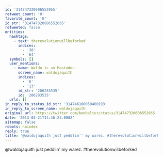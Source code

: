 ```yaml
---
id: '314747320606552065'
retweet_count: '0'
favorite_count: '0'
id_str: '314747320606552065'
retweeted: false
entities:
  hashtags:
    - text: therevolutionwillbeforked
      indices:
        - '38'
        - '64'
  symbols: []
  user_mentions:
    - name: Waldo is on Mastodon
      screen_name: waldojaquith
      indices:
        - '0'
        - '13'
      id_str: '206283535'
      id: '206283535'
  urls: []
in_reply_to_status_id_str: '314746160059400193'
in_reply_to_screen_name: waldojaquith
original_url: https://twitter.com/benbalter/status/314747320606552065
date: '2013-03-21T14:36:23.000Z'
sitemap: false
robots: noindex
reply: true
title: '@waldojaquith just peddlin'' my warez. #therevolutionwillbeforked'
---
```


@waldojaquith just peddlin' my warez. #therevolutionwillbeforked